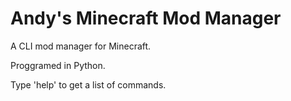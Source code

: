 # Andy's Minecraft Mod Manager

A CLI mod manager for Minecraft.

Proggramed in Python.

Type 'help' to get a list of commands.
